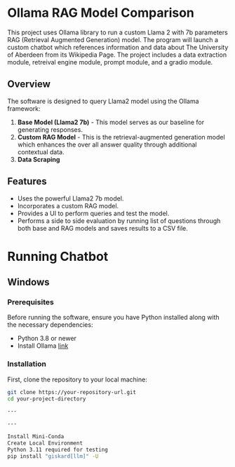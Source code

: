 # Ollama RAG Model Comparison

This project uses Ollama library to run a custom Llama 2 with 7b parameters RAG (Retrieval Augmented Generation) model. The program will launch a custom chatbot which references information and data about The University of Aberdeen from its Wikipedia Page. The project includes a data extraction module, retreival engine module, prompt module, and a gradio module. 

## Overview

The software is designed to query Llama2 model using the Ollama framework:
1. **Base Model (Llama2 7b)** - This model serves as our baseline for generating responses.
2. **Custom RAG Model** - This is the retrieval-augmented generation model which enhances the over all answer quality through additional contextual data.
3. **Data Scraping**

## Features

- Uses the powerful Llama2 7b model.
- Incorporates a custom RAG model.
- Provides a UI to perform queries and test the model.
- Performs a side to side evaluation by running list of questions through both base and RAG models and saves results to a CSV file.

# Running Chatbot
## Windows
### Prerequisites

Before running the software, ensure you have Python installed along with the necessary dependencies:
- Python 3.8 or newer
- Install Ollama [link](doc:https://ollama.com/download/windows)

### Installation

First, clone the repository to your local machine:

```bash
git clone https://your-repository-url.git
cd your-project-directory

---

---

Install Mini-Conda
Create Local Environment
Python 3.11 required for testing
pip install "giskard[llm]" -U

